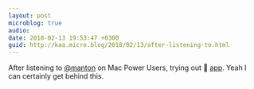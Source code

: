 ```yaml
---
layout: post
microblog: true
audio: 
date: 2018-02-13 19:53:47 +0300
guid: http://kaa.micro.blog/2018/02/13/after-listening-to.html
---
```

After listening to [@manton](https://micro.blog/manton) on Mac Power Users, trying out 🚀 [app](http://matthewpalmer.net/rocket/). Yeah I can certainly get behind this.
